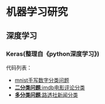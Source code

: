 # 机器学习研究
## 深度学习
### Keras(整理自《python深度学习》)
代码列表：
* [mnist手写数字分类问题](https://github.com/ubwshook/MachineLearning/blob/master/keras/mnist_relu.py)
* [**二分类问题**:imdb电影评论分类](https://github.com/ubwshook/MachineLearning/blob/master/keras/imdb.py)
* [**多分类问题**:路透社新闻分类](https://github.com/ubwshook/MachineLearning/blob/master/keras/reuters.py)
